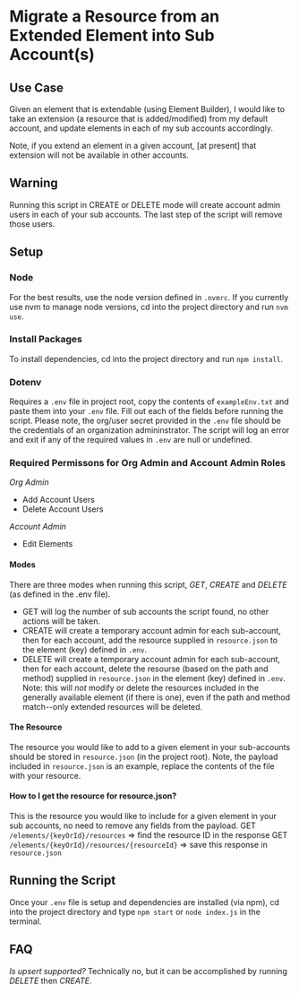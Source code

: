 # Migrate a Resource from an Extended Element into Sub Account(s)

## Use Case
Given an element that is extendable (using Element Builder), I would like to take an extension (a resource that is added/modified) from my default account, and update elements in each of my sub accounts accordingly.

Note, if you extend an element in a given account, [at present] that extension will not be available in other accounts.

## Warning
Running this script in CREATE or DELETE mode will create account admin users in each of your sub accounts.  The last step of the script will remove those users.

## Setup

### Node
For the best results, use the node version defined in `.nvmrc`.  If you currently use nvm to manage node versions, cd into the project directory and run `nvm use`.

### Install Packages
To install dependencies, cd into the project directory and run `npm install`.

### Dotenv
Requires a `.env` file in project root, copy the contents of `exampleEnv.txt` and paste them into your `.env` file.  Fill out each of the fields before running the script.  Please note, the org/user secret provided in the `.env` file should be the credentials of an organization admininstrator.  The script will log an error and exit if any of the required values in `.env` are null or undefined.

### Required Permissons for Org Admin and Account Admin Roles
*Org Admin*
- Add Account Users
- Delete Account Users

*Account Admin*
- Edit Elements

#### Modes
There are three modes when running this script, _GET_, _CREATE_ and _DELETE_ (as defined in the .env file).
- GET will log the number of sub accounts the script found, no other actions will be taken.
- CREATE will create a temporary account admin for each sub-account, then for each account, add the resource supplied in `resource.json` to the element (key) defined in `.env`.
- DELETE will create a temporary account admin for each sub-account, then for each account, delete the resourse (based on the path and method) supplied in `resource.json` in the element (key) defined in `.env`.  Note: this will _not_ modify or delete the resources included in the generally available element (if there is one), even if the path and method match--only extended resources will be deleted.

#### The Resource
The resource you would like to add to a given element in your sub-accounts should be stored in `resource.json` (in the project root).  Note, the payload included in `resource.json` is an example, replace the contents of the file with your resource.

#### How to I get the resource for resource.json?
This is the resource you would like to include for a given element in your sub accounts, no need to remove any fields from the payload.
GET `/elements/{keyOrId}/resources` => find the resource ID in the response
GET `/elements/{keyOrId}/resources/{resourceId}` => save this response in `resource.json`

## Running the Script
Once your `.env` file is setup and dependencies are installed (via npm), cd into the project directory and type `npm start` or `node index.js` in the terminal.

## FAQ
_Is upsert supported?_
Technically no, but it can be accomplished by running _DELETE_ then _CREATE_.